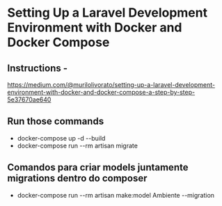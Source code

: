 # Setting Up a Laravel Development Environment with Docker and Docker Compose
## Instructions -
https://medium.com/@murilolivorato/setting-up-a-laravel-development-environment-with-docker-and-docker-compose-a-step-by-step-5e37670ae640

## Run those commands
- docker-compose up -d --build
- docker-compose run --rm artisan migrate

## Comandos para criar models juntamente migrations dentro do composer
- docker-compose run --rm artisan make:model Ambiente --migration
